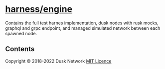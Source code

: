 # [harness/engine](./harness/engine)

Contains the full test harnes implementation, dusk nodes with rusk mocks,
graphql and grpc endpoint, and managed simulated network between each spawned
node.

<!-- ToC start -->
##  Contents

<!-- ToC end -->

Copyright © 2018-2022 Dusk Network
[MIT Licence](https://github.com/dusk-network/dusk-blockchain/blob/master/LICENSE)
